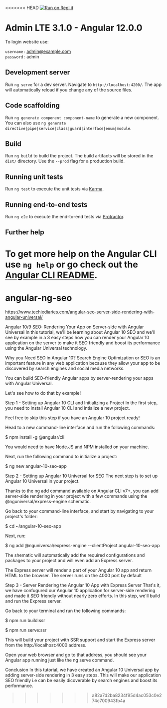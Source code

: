 <<<<<<< HEAD
[![Run on Repl.it](https://repl.it/badge/github/erdkse/adminlte-3-angular)](https://repl.it/github/erdkse/adminlte-3-angular)

# Admin LTE 3.1.0 - Angular 12.0.0

To login website use:

`username:` admin@example.com<br />
`password:` admin<br />

## Development server

Run `ng serve` for a dev server. Navigate to `http://localhost:4200/`. The app will automatically reload if you change any of the source files.

## Code scaffolding

Run `ng generate component component-name` to generate a new component. You can also use `ng generate directive|pipe|service|class|guard|interface|enum|module`.

## Build

Run `ng build` to build the project. The build artifacts will be stored in the `dist/` directory. Use the `--prod` flag for a production build.

## Running unit tests

Run `ng test` to execute the unit tests via [Karma](https://karma-runner.github.io).

## Running end-to-end tests

Run `ng e2e` to execute the end-to-end tests via [Protractor](http://www.protractortest.org/).

## Further help

To get more help on the Angular CLI use `ng help` or go check out the [Angular CLI README](https://github.com/angular/angular-cli/blob/master/README.md).
=======
# angular-ng-seo

https://www.techiediaries.com/angular-seo-server-side-rendering-with-angular-universal/

Angular 10/9 SEO: Rendering Your App on Server-side with Angular Universal
In this tutorial, we'll be learning about Angular 10 SEO and we'll see by example in a 3 easy steps how you can render your Angular 10 application on the server to make it SEO friendly and boost its performance using the Angular Universal technology.

Why you Need SEO in Angular 10?
Search Engine Optimization or SEO is an important feature in any web application because they allow your app to be discovered by search engines and social media networks.

You can build SEO-friendly Angular apps by server-rendering your apps with Angular Universal.

Let's see how to do that by example!

Step 1 - Setting up Angular 10 CLI and Initializing a Project
In the first step, you need to install Angular 10 CLI and intialize a new project.

Feel free to skip this step if you have an Angular 10 project ready!

Head to a new command-line interface and run the following commands:

$ npm install -g @angular/cli

You would need to have Node.JS and NPM installed on your machine.

Next, run the following command to initialize a project:

$ ng new angular-10-seo-app

Step 2 - Setting up Angular 10 Universal for SEO
The next step is to set up Angular 10 Universal in your project.

Thanks to the ng add command available on Angular CLI v7+, you can add server-side rendering in your project with a few commands using the @nguniversal/express-engine schematic.


 
Go back to your command-line interface, and start by navigating to your project's folder:

$ cd ~/angular-10-seo-app

Next, run:

$ ng add @nguniversal/express-engine --clientProject angular-10-seo-app

The shematic will automatically add the required configurations and packages to your project and will even add an Express server.

The Express server will render a part of your Angular 10 app and return HTML to the browser. The server runs on the 4000 port by default

Step 3 - Server Rendering the Angular 10 App with Express Server
That's it, we have confugured our Angular 10 application for server-side rendering and made it SEO friendly without nearly zero efforts. In this step, we'll build and run the Express server.

Go back to your terminal and run the following commands:

$ npm run build:ssr 

$ npm run serve:ssr

This will build your project with SSR support and start the Express server from the http://localhost:4000 address.

Open your web browser and go to that address, you should see your Angular app running just like the ng serve command.

Conclusion
In this tutorial, we have created an Angular 10 Universal app by adding server-side rendering in 3 easy steps. This will make our application SEO friendly i.e can be easily dicoverable by search engines and boost its performance.
>>>>>>> a82a7d2ba8234f95d4ac053c0e274c700943fb4a
